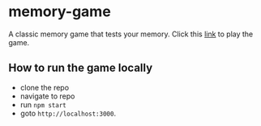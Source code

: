 # memory-game

A classic memory game that tests your memory. Click this [link](http://memory-game-012.herokuapp.com/) to play the game.

## How to run the game locally

- clone the repo
- navigate to repo
- run `npm start`
- goto `http://localhost:3000`.
